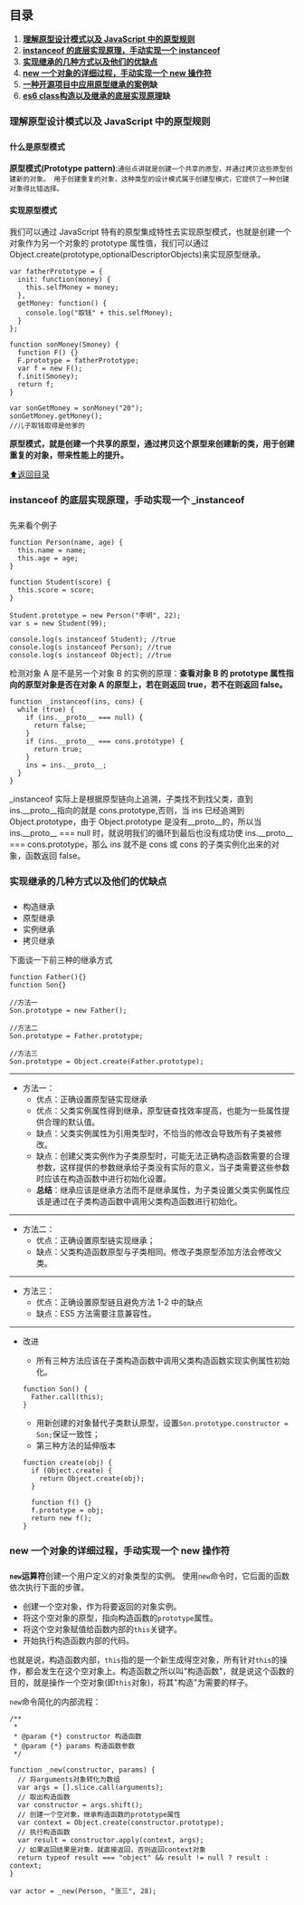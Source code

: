 ## 目录

1. **[理解原型设计模式以及 JavaScript 中的原型规则](#Prototype-pattern)**
1. **[instanceof 的底层实现原理，手动实现一个 instanceof](#instanceof)**
1. **[实现继承的几种方式以及他们的优缺点](#Inherited)**
1. **[new 一个对象的详细过程，手动实现一个 new 操作符](#new)**
1. **[一种开源项目中应用原型继承的案例](#case)缺**
1. **[es6 class构造以及继承的底层实现原理](#es6class)缺**

### <h3 id="Prototype-pattern">理解原型设计模式以及 JavaScript 中的原型规则<h3>

#### 什么是原型模式

**原型模式(Prototype pattern)**:`通俗点讲就是创建一个共享的原型，并通过拷贝这些原型创建新的对象。 用于创建重复的对象，这种类型的设计模式属于创建型模式，它提供了一种创建对象得比错选择。`

#### 实现原型模式

我们可以通过 JavaScript 特有的原型集成特性去实现原型模式，也就是创建一个对象作为另一个对象的 prototype 属性值，我们可以通过 Object.create(prototype,optionalDescriptorObjects)来实现原型继承。

```javascript{.line-numbers}
var fatherPrototype = {
  init: function(money) {
    this.selfMoney = money;
  },
  getMoney: function() {
    console.log("取钱" + this.selfMoney);
  }
};

function sonMoney(Smoney) {
  function F() {}
  F.prototype = fatherPrototype;
  var f = new F();
  f.init(Smoney);
  return f;
}

var sonGetMoney = sonMoney("20");
sonGetMoney.getMoney();
//儿子取钱取得是他爹的
```

**原型模式，就是创建一个共享的原型，通过拷贝这个原型来创建新的类，用于创建重复的对象，带来性能上的提升。**

[:arrow_up:返回目录](#目录)

### <h3 id="instanceof">instanceof 的底层实现原理，手动实现一个 \_instanceof<h3>

先来看个例子

```javascript{.line-numbers}
function Person(name, age) {
  this.name = name;
  this.age = age;
}

function Student(score) {
  this.score = score;
}

Student.prototype = new Person("李明", 22);
var s = new Student(99);

console.log(s instanceof Student); //true
console.log(s instanceof Person); //true
console.log(s instanceof Object); //true
```

检测对象 A 是不是另一个对象 B 的实例的原理：**查看对象 B 的 prototype 属性指向的原型对象是否在对象 A 的原型上，若在则返回 true，若不在则返回 false。**

```javascript{.line-numbers}
function _instanceof(ins, cons) {
  while (true) {
    if (ins.__proto__ === null) {
      return false;
    }
    if (ins.__proto__ === cons.prototype) {
      return true;
    }
    ins = ins.__proto__;
  }
}
```

\_instanceof 实际上是根据原型链向上追溯，子类找不到找父类，直到 ins.\_\_proto\_\_指向的就是 cons.prototype,否则，当 ins 已经追溯到 Object.prototype，由于 Object.prototype 是没有\_\_proto\_\_的，所以当 ins.\_\_proto\_\_ === null 时，就说明我们的循环到最后也没有成功使 ins.\_\_proto\_\_ === cons.prototype，那么 ins 就不是 cons 或 cons 的子类实例化出来的对象，函数返回 false。

### <h3 id="Inherited">实现继承的几种方式以及他们的优缺点<h3>

- 构造继承
- 原型继承
- 实例继承
- 拷贝继承

下面谈一下前三种的继承方式

```javascript{.line-numbers}
function Father(){}
function Son{}

//方法一
Son.prototype = new Father();

//方法二
Son.prototype = Father.prototype;

//方法三
Son.prototype = Object.create(Father.prototype);

```

---

- 方法一：
  - 优点：正确设置原型链实现继承
  - 优点：父类实例属性得到继承，原型链查找效率提高，也能为一些属性提供合理的默认值。
  - 缺点：父类实例属性为引用类型时，不恰当的修改会导致所有子类被修改。
  - 缺点：创建父类实例作为子类原型时，可能无法正确构造函数需要的合理参数，这样提供的参数继承给子类没有实际的意义，当子类需要这些参数时应该在构造函数中进行初始化设置。
  - **总结**：继承应该是继承方法而不是继承属性，为子类设置父类实例属性应该是通过在子类构造函数中调用父类构造函数进行初始化。

---

- 方法二：
  - 优点：正确设置原型链实现继承；
  - 缺点：父类构造函数原型与子类相同。修改子类原型添加方法会修改父类。

---

- 方法三：
  - 优点：正确设置原型链且避免方法 1-2 中的缺点
  - 缺点：ES5 方法需要注意兼容性。

---

- 改进

  - 所有三种方法应该在子类构造函数中调用父类构造函数实现实例属性初始化。

  ```javascript{.line-numbers}
  function Son() {
    Father.call(this);
  }
  ```

  - 用新创建的对象替代子类默认原型，设置`Son.prototype.constructor = Son;`保证一致性；
  - 第三种方法的延伸版本

  ```javascript{.line-numbers}
  function create(obj) {
    if (Object.create) {
      return Object.create(obj);
    }

    function f() {}
    f.prototype = obj;
    return new f();
  }
  ```

### <h3 id="new">new 一个对象的详细过程，手动实现一个 new 操作符<h3>

**`new`运算符**创建一个用户定义的对象类型的实例。
使用`new`命令时，它后面的函数依次执行下面的步骤。

- 创建一个空对象，作为将要返回的对象实例。
- 将这个空对象的原型，指向构造函数的`prototype`属性。
- 将这个空对象赋值给函数内部的`this`关键字。
- 开始执行构造函数内部的代码。

也就是说，构造函数内部，`this`指的是一个新生成得空对象，所有针对`this`的操作，都会发生在这个空对象上。构造函数之所以叫"构造函数"，就是说这个函数的目的，就是操作一个空对象(即`this`对象)，将其"构造"为需要的样子。

`new`命令简化的内部流程：

```javascript{.line-numbers}
/**
 *
 * @param {*} constructor 构造函数
 * @param {*} params 构造函数参数
 */

function _new(constructor, params) {
  // 将arguments对象转化为数组
  var args = [].slice.call(arguments);
  // 取出构造函数
  var constructor = args.shift();
  // 创建一个空对象，继承构造函数的prototype属性
  var context = Object.create(constructor.prototype);
  // 执行构造函数
  var result = constructor.apply(context, args);
  // 如果返回结果是对象，就直接返回，否则返回context对象
  return typeof result === "object" && result != null ? result : context;
}

var actor = _new(Person, "张三", 28);
```



